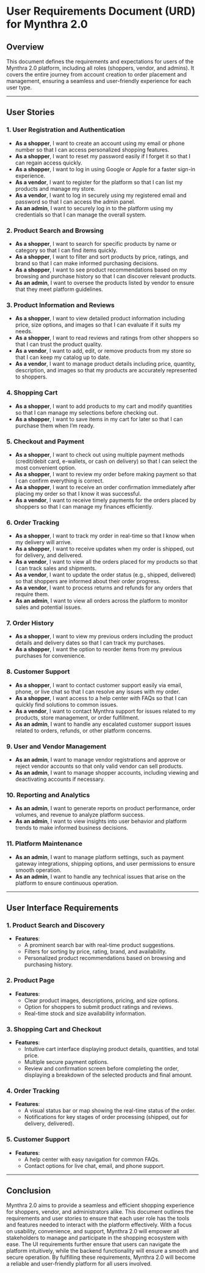 # User Requirements Document (URD) for Mynthra 2.0

## Overview
This document defines the requirements and expectations for users of the Mynthra 2.0 platform, including all roles (shoppers, vendor, and admins). It covers the entire journey from account creation to order placement and management, ensuring a seamless and user-friendly experience for each user type.

---

## User Stories

### 1. **User Registration and Authentication**
- **As a shopper**, I want to create an account using my email or phone number so that I can access personalized shopping features.
- **As a shopper**, I want to reset my password easily if I forget it so that I can regain access quickly.
- **As a shopper**, I want to log in using Google or Apple for a faster sign-in experience.
- **As a vendor**, I want to register for the platform so that I can list my products and manage my store.
- **As a vendor**, I want to log in securely using my registered email and password so that I can access the admin panel.
- **As an admin**, I want to securely log in to the platform using my credentials so that I can manage the overall system.

### 2. **Product Search and Browsing**
- **As a shopper**, I want to search for specific products by name or category so that I can find items quickly.
- **As a shopper**, I want to filter and sort products by price, ratings, and brand so that I can make informed purchasing decisions.
- **As a shopper**, I want to see product recommendations based on my browsing and purchase history so that I can discover relevant products.
- **As an admin**, I want to oversee the products listed by vendor to ensure that they meet platform guidelines.

### 3. **Product Information and Reviews**
- **As a shopper**, I want to view detailed product information including price, size options, and images so that I can evaluate if it suits my needs.
- **As a shopper**, I want to read reviews and ratings from other shoppers so that I can trust the product quality.
- **As a vendor**, I want to add, edit, or remove products from my store so that I can keep my catalog up to date.
- **As a vendor**, I want to manage product details including price, quantity, description, and images so that my products are accurately represented to shoppers.

### 4. **Shopping Cart**
- **As a shopper**, I want to add products to my cart and modify quantities so that I can manage my selections before checking out.
- **As a shopper**, I want to save items in my cart for later so that I can purchase them when I’m ready.

### 5. **Checkout and Payment**
- **As a shopper**, I want to check out using multiple payment methods (credit/debit card, e-wallets, or cash on delivery) so that I can select the most convenient option.
- **As a shopper**, I want to review my order before making payment so that I can confirm everything is correct.
- **As a shopper**, I want to receive an order confirmation immediately after placing my order so that I know it was successful.
- **As a vendor**, I want to receive timely payments for the orders placed by shoppers so that I can manage my finances efficiently.

### 6. **Order Tracking**
- **As a shopper**, I want to track my order in real-time so that I know when my delivery will arrive.
- **As a shopper**, I want to receive updates when my order is shipped, out for delivery, and delivered.
- **As a vendor**, I want to view all the orders placed for my products so that I can track sales and shipments.
- **As a vendor**, I want to update the order status (e.g., shipped, delivered) so that shoppers are informed about their order progress.
- **As a vendor**, I want to process returns and refunds for any orders that require them.
- **As an admin**, I want to view all orders across the platform to monitor sales and potential issues.

### 7. **Order History**
- **As a shopper**, I want to view my previous orders including the product details and delivery dates so that I can track my purchases.
- **As a shopper**, I want the option to reorder items from my previous purchases for convenience.

### 8. **Customer Support**
- **As a shopper**, I want to contact customer support easily via email, phone, or live chat so that I can resolve any issues with my order.
- **As a shopper**, I want access to a help center with FAQs so that I can quickly find solutions to common issues.
- **As a vendor**, I want to contact Mynthra support for issues related to my products, store management, or order fulfillment.
- **As an admin**, I want to handle any escalated customer support issues related to orders, refunds, or other platform concerns.

### 9. **User and Vendor Management**
- **As an admin**, I want to manage vendor registrations and approve or reject vendor accounts so that only valid vendor can sell products.
- **As an admin**, I want to manage shopper accounts, including viewing and deactivating accounts if necessary.

### 10. **Reporting and Analytics**
- **As an admin**, I want to generate reports on product performance, order volumes, and revenue to analyze platform success.
- **As an admin**, I want to view insights into user behavior and platform trends to make informed business decisions.

### 11. **Platform Maintenance**
- **As an admin**, I want to manage platform settings, such as payment gateway integrations, shipping options, and user permissions to ensure smooth operation.
- **As an admin**, I want to handle any technical issues that arise on the platform to ensure continuous operation.

---

## User Interface Requirements

### 1. **Product Search and Discovery**
- **Features**:
  - A prominent search bar with real-time product suggestions.
  - Filters for sorting by price, rating, brand, and availability.
  - Personalized product recommendations based on browsing and purchasing history.

### 2. **Product Page**
- **Features**:
  - Clear product images, descriptions, pricing, and size options.
  - Option for shoppers to submit product ratings and reviews.
  - Real-time stock and size availability information.

### 3. **Shopping Cart and Checkout**
- **Features**:
  - Intuitive cart interface displaying product details, quantities, and total price.
  - Multiple secure payment options.
  - Review and confirmation screen before completing the order, displaying a breakdown of the selected products and final amount.

### 4. **Order Tracking**
- **Features**:
  - A visual status bar or map showing the real-time status of the order.
  - Notifications for key stages of order processing (shipped, out for delivery, delivered).

### 5. **Customer Support**
- **Features**:
  - A help center with easy navigation for common FAQs.
  - Contact options for live chat, email, and phone support.

---

## Conclusion

Mynthra 2.0 aims to provide a seamless and efficient shopping experience for shoppers, vendor, and administrators alike. This document outlines the requirements and user stories to ensure that each user role has the tools and features needed to interact with the platform effectively. With a focus on usability, convenience, and support, Mynthra 2.0 will empower all stakeholders to manage and participate in the shopping ecosystem with ease. The UI requirements further ensure that users can navigate the platform intuitively, while the backend functionality will ensure a smooth and secure operation. By fulfilling these requirements, Mynthra 2.0 will become a reliable and user-friendly platform for all users involved.
